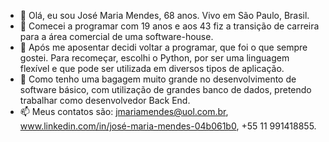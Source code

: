 - 👋 Olá, eu sou José Maria Mendes, 68 anos. Vivo em São Paulo, Brasil.
- 👀 Comecei a programar com 19 anos e aos 43 fiz a transição de carreira para a área comercial de uma software-house.
- 🌱 Após me aposentar decidi voltar a programar, que foi o que sempre gostei. Para recomeçar, escolhi o Python, por ser uma linguagem flexível e que pode ser utilizada em diversos tipos de aplicação. 
- 💞️ Como tenho uma bagagem muito grande no desenvolvimento de software básico, com utilização de grandes banco de dados, pretendo trabalhar como desenvolvedor Back End.
- 📫 Meus contatos são: jmariamendes@uol.com.br, www.linkedin.com/in/josé-maria-mendes-04b061b0, +55 11 991418855.

<!---
jmariamendes/jmariamendes is a ✨ special ✨ repository because its `README.md` (this file) appears on your GitHub profile.
You can click the Preview link to take a look at your changes.
--->
